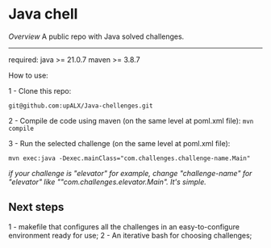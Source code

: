 # Java chell

*Overview*
A public repo with Java solved challenges.

---

required:
java >= 21.0.7
maven >= 3.8.7

How to use:

1 - Clone this repo:

``` git@github.com:upALX/Java-chellenges.git ```

2 - Compile de code using maven (on the same level at poml.xml file):
```mvn compile```

3 - Run the selected challenge (on the same level at poml.xml file):

```mvn exec:java -Dexec.mainClass="com.challenges.challenge-name.Main"```

*if your challenge is "elevator" for example, change "challenge-name" for "elevator" like ""com.challenges.elevator.Main". It's simple.*

## Next steps

1 - makefile that configures all the challenges in an easy-to-configure environment ready for use;
2 - An iterative bash for choosing challenges;